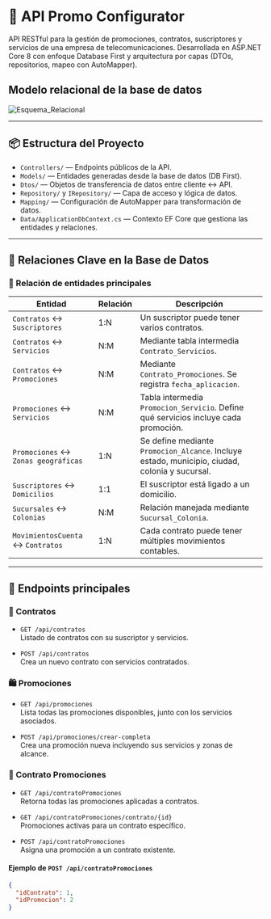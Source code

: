 # 🎯 API Promo Configurator

API RESTful para la gestión de promociones, contratos, suscriptores y servicios de una empresa de telecomunicaciones. Desarrollada en ASP.NET Core 8 con enfoque Database First y arquitectura por capas (DTOs, repositorios, mapeo con AutoMapper).

## Modelo relacional de la base de datos
![Esquema_Relacional](https://github.com/user-attachments/assets/949a22e3-8616-47c6-8015-47584473bc12)

---

## 📦 Estructura del Proyecto

- `Controllers/` — Endpoints públicos de la API.
- `Models/` — Entidades generadas desde la base de datos (DB First).
- `Dtos/` — Objetos de transferencia de datos entre cliente ↔ API.
- `Repository/` y `IRepository/` — Capa de acceso y lógica de datos.
- `Mapping/` — Configuración de AutoMapper para transformación de datos.
- `Data/ApplicationDbContext.cs` — Contexto EF Core que gestiona las entidades y relaciones.

---

## 🔗 Relaciones Clave en la Base de Datos

### 📘 Relación de entidades principales

| Entidad | Relación | Descripción |
|--------|----------|-------------|
| `Contratos` ↔ `Suscriptores` | 1:N | Un suscriptor puede tener varios contratos. |
| `Contratos` ↔ `Servicios` | N:M | Mediante tabla intermedia `Contrato_Servicios`. |
| `Contratos` ↔ `Promociones` | N:M | Mediante `Contrato_Promociones`. Se registra `fecha_aplicacion`. |
| `Promociones` ↔ `Servicios` | N:M | Tabla intermedia `Promocion_Servicio`. Define qué servicios incluye cada promoción. |
| `Promociones` ↔ `Zonas geográficas` | 1:N | Se define mediante `Promocion_Alcance`. Incluye estado, municipio, ciudad, colonia y sucursal. |
| `Suscriptores` ↔ `Domicilios` | 1:1 | El suscriptor está ligado a un domicilio. |
| `Sucursales` ↔ `Colonias` | N:M | Relación manejada mediante `Sucursal_Colonia`. |
| `MovimientosCuenta` ↔ `Contratos` | 1:N | Cada contrato puede tener múltiples movimientos contables. |

---

## 🧪 Endpoints principales

### 📄 Contratos

- `GET /api/contratos`  
  Listado de contratos con su suscriptor y servicios.

- `POST /api/contratos`  
  Crea un nuevo contrato con servicios contratados.

### 🛍️ Promociones

- `GET /api/promociones`  
  Lista todas las promociones disponibles, junto con los servicios asociados.

- `POST /api/promociones/crear-completa`  
  Crea una promoción nueva incluyendo sus servicios y zonas de alcance.

### 🔄 Contrato Promociones

- `GET /api/contratoPromociones`  
  Retorna todas las promociones aplicadas a contratos.

- `GET /api/contratoPromociones/contrato/{id}`  
  Promociones activas para un contrato específico.

- `POST /api/contratoPromociones`  
  Asigna una promoción a un contrato existente.

#### Ejemplo de `POST /api/contratoPromociones`

```json
{
  "idContrato": 1,
  "idPromocion": 2
}

